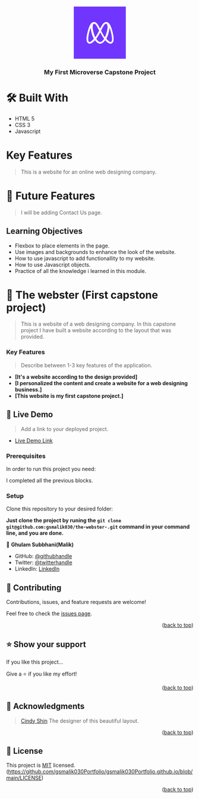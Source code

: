 <a name="readme-top"></a>

<div align="center">

  <img src="images/Microverse-logo.webp" alt="logo" width="140"  height="auto" />
  <br/>

  <h3><b>
My First Microverse Capstone Project</b></h3>

</div>

  # 🛠 Built With

- HTML 5
- CSS 3
- Javascript

 # Key Features

 > This is a website for an online web designing company.


# 🔭 Future Features

 > I will be adding Contact Us page.

## Learning Objectives

- Flexbox to place elements in the page.
- Use images and backgrounds to enhance the look of the website.
- How to use javascript to add functionallity to my website.
- How to use Javascript objects.
- Practice of all the knowledge i learned in this module.

# 📖 The webster (First capstone project)

<a name="about-project"></a>

> This is a website of a web designing company.
> In this capstone project I have built a website according to the layout that was provided.


<!-- Features -->

### Key Features <a name="key-features"></a>

> Describe between 1-3 key features of the application.

- **[It's a website according to the design provided]**
- **[I personalized the content and create a website for a web designing business.]**
- **[This website is my first capstone project.]**


<!-- LIVE DEMO -->

## 🚀 Live Demo <a name="live-demo"></a>

> Add a link to your deployed project.

- [Live Demo Link](https://gsmalik-the-webster.github.io/)


### Prerequisites

In order to run this project you need:

I completed all the previous blocks.

### Setup

Clone this repository to your desired folder:

**Just clone the project by runing the `git clone git@github.com:gsmalik030/the-webster-.git` command in your command line, and you are done.**



<!-- AUTHORS -->

👤 **Ghulam Subbhani(Malik)**

- GitHub: [@githubhandle](https://github.com/gsmalik030)
- Twitter: [@twitterhandle](https://twitter.com/gsmalik030)
- LinkedIn: [LinkedIn](https://www.linkedin.com/in/ghulam-subbhani-4b1281252/)



<!-- CONTRIBUTING -->

## 🤝 Contributing <a name="contributing"></a>

Contributions, issues, and feature requests are welcome!

Feel free to check the [issues page](../../issues/).

<p align="right">(<a href="#readme-top">back to top</a>)</p>

<!-- SUPPORT -->

## ⭐️ Show your support <a name="support"></a>

If you like this project...

Give a ⭐️ if you like my effort!


<p align="right">(<a href="#readme-top">back to top</a>)</p>

<!-- ACKNOWLEDGEMENTS -->

## 🙏 Acknowledgments <a name="acknowledgements"></a>

> [Cindy Shin](https://www.behance.net/gallery/29845175/CC-Global-Summit-2015) The designer of this beautiful layout.

<p align="right">(<a href="#readme-top">back to top</a>)</p>

<!-- LICENSE -->

## 📝 License <a name="license"></a>

This project is [MIT](./LICENSE) licensed.
(https://github.com/gsmalik030Portfolio/gsmalik030Portfolio.github.io/blob/main/LICENSE) 

<p align="right">(<a href="#readme-top">back to top</a>)</p>
